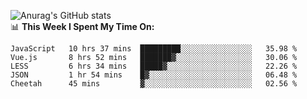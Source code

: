 
![Anurag's GitHub stats](https://github-readme-stats.vercel.app/api?username=supergczh&show_icons=true&theme=radical)
<br />
📊 **This Week I Spent My Time On:**

<!--START_SECTION:waka-->
```text
JavaScript   10 hrs 37 mins  █████████░░░░░░░░░░░░░░░░   35.98 % 
Vue.js       8 hrs 52 mins   ███████▓░░░░░░░░░░░░░░░░░   30.06 % 
LESS         6 hrs 34 mins   █████▓░░░░░░░░░░░░░░░░░░░   22.26 % 
JSON         1 hr 54 mins    █▓░░░░░░░░░░░░░░░░░░░░░░░   06.48 % 
Cheetah      45 mins         ▓░░░░░░░░░░░░░░░░░░░░░░░░   02.56 % 
```
<!--END_SECTION:waka-->
